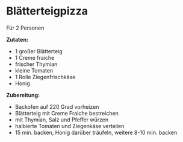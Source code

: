 # Blätterteigpizza

Für 2 Personen

**Zutaten:**

- 1 großer Blätterteig
- 1 Creme fraiche
- frischer Thymian
- kleine Tomaten
- 1 Rolle Ziegenfrischkäse
- Honig

**Zubereitung:**

- Backofen auf 220 Grad vorheizen
- Blätterteig mit Creme Fraiche bestreichen
- mit Thymian, Salz und Pfeffer würzen
- halbierte Tomaten und Ziegenkäse verteilen
- 15 min. backen, Honig darüber träufeln, weitere 8-10 min. backen
